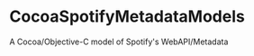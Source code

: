 CocoaSpotifyMetadataModels
==========================

A Cocoa/Objective-C model of Spotify's WebAPI/Metadata
